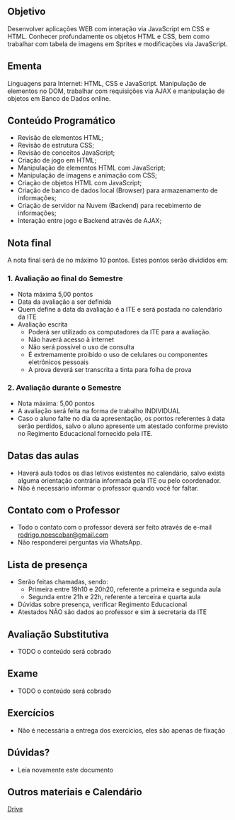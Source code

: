 ## Objetivo
Desenvolver aplicações WEB com interação via JavaScript em CSS e HTML. Conhecer profundamente os objetos HTML e CSS, bem como trabalhar com tabela de imagens em Sprites e modificações via JavaScript.

## Ementa
Linguagens para Internet: HTML, CSS e JavaScript. Manipulação de elementos no DOM, trabalhar com requisições via AJAX e manipulação de objetos em Banco de Dados online.

## Conteúdo Programático
- Revisão de elementos HTML;
- Revisão de estrutura CSS;
- Revisão de conceitos JavaScript;
- Criação de jogo em HTML;
- Manipulação de elementos HTML com JavaScript;
- Manipulação de imagens e animação com CSS;
- Criação de objetos HTML com JavaScript;
- Criação de banco de dados local (Browser) para armazenamento de informações;
- Criação de servidor na Nuvem (Backend) para recebimento de informações;
- Interação entre jogo e Backend através de AJAX;

## Nota final
A nota final será de no máximo 10 pontos. Estes pontos serão divididos em:

### 1. Avaliação ao final do Semestre
- Nota máxima 5,00 pontos
- Data da avaliação a ser definida
- Quem define a data da avaliação é a ITE e será postada no calendário da ITE
- Avaliação escrita
  - Poderá ser utilizado os computadores da ITE para a avaliação.
  - Não haverá acesso à internet
  - Não será possível o uso de consulta
  - É extremamente proibido o uso de celulares ou componentes eletrônicos pessoais
  - A prova deverá ser transcrita a tinta para folha de prova

### 2. Avaliação durante o Semestre

- Nota máxima: 5,00 pontos
- A avaliação será feita na forma de trabalho INDIVIDUAL
- Caso o aluno falte no dia da apresentação, os pontos referentes à data serão perdidos, salvo o aluno apresente um atestado conforme previsto no Regimento Educacional fornecido pela ITE.

## Datas das aulas
- Haverá aula todos os dias letivos existentes no calendário, salvo exista alguma orientação contrária informada pela ITE ou pelo coordenador.
- Não é necessário informar o professor quando você for faltar.

## Contato com o Professor
- Todo o contato com o professor deverá ser feito através de e-mail [rodrigo.noescobar@gmail.com](mailto:rodrigo.noescobar@gmail.com)
- Não responderei perguntas via WhatsApp.

## Lista de presença
- Serão feitas chamadas, sendo:
  - Primeira entre 19h10 e 20h20, referente a primeira e segunda aula
  - Segunda entre 21h e 22h, referente a terceira e quarta aula
- Dúvidas sobre presença, verificar Regimento Educacional
- Atestados NÃO são dados ao professor e sim à secretaria da ITE

## Avaliação Substitutiva
- TODO o conteúdo será cobrado

## Exame
- TODO o conteúdo será cobrado

## Exercícios
- Não é necessária a entrega dos exercícios, eles são apenas de fixação

## Dúvidas?
- Leia novamente este documento

## Outros materiais e Calendário
[Drive](https://drive.google.com/drive/folders/1GF7-rca0M64-F5mPqS43SbnsmxWBqGva?usp=sharing)
